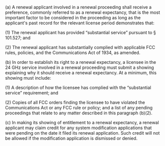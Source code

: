 (a) A renewal applicant involved in a renewal proceeding shall receive a preference, commonly referred to as a renewal expectancy, that is the most important factor to be considered in the proceeding as long as the applicant's past record for the relevant license period demonstrates that:

(1) The renewal applicant has provided “substantial service” pursuant to § 101.527; and

(2) The renewal applicant has substantially complied with applicable FCC rules, policies, and the Communications Act of 1934, as amended.

(b) In order to establish its right to a renewal expectancy, a licensee in the 24 GHz service involved in a renewal proceeding must submit a showing explaining why it should receive a renewal expectancy. At a minimum, this showing must include:

(1) A description of how the licensee has complied with the “substantial service” requirement; and

(2) Copies of all FCC orders finding the licensee to have violated the Communications Act or any FCC rule or policy; and a list of any pending proceedings that relate to any matter described in this paragraph (b)(2).

(c) In making its showing of entitlement to a renewal expectancy, a renewal applicant may claim credit for any system modification applications that were pending on the date it filed its renewal application. Such credit will not be allowed if the modification application is dismissed or denied.

